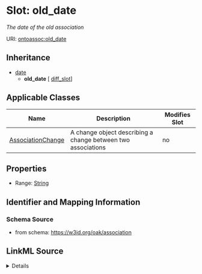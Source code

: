 

# Slot: old_date


_The date of the old association_



URI: [ontoassoc:old_date](https://w3id.org/oak/association/old_date)




## Inheritance

* [date](date.md)
    * **old_date** [ [diff_slot](diff_slot.md)]






## Applicable Classes

| Name | Description | Modifies Slot |
| --- | --- | --- |
| [AssociationChange](AssociationChange.md) | A change object describing a change between two associations |  no  |







## Properties

* Range: [String](String.md)





## Identifier and Mapping Information







### Schema Source


* from schema: https://w3id.org/oak/association




## LinkML Source

<details>
```yaml
name: old_date
description: The date of the old association
from_schema: https://w3id.org/oak/association
rank: 1000
is_a: date
mixins:
- diff_slot
alias: old_date
domain_of:
- AssociationChange
range: string

```
</details>